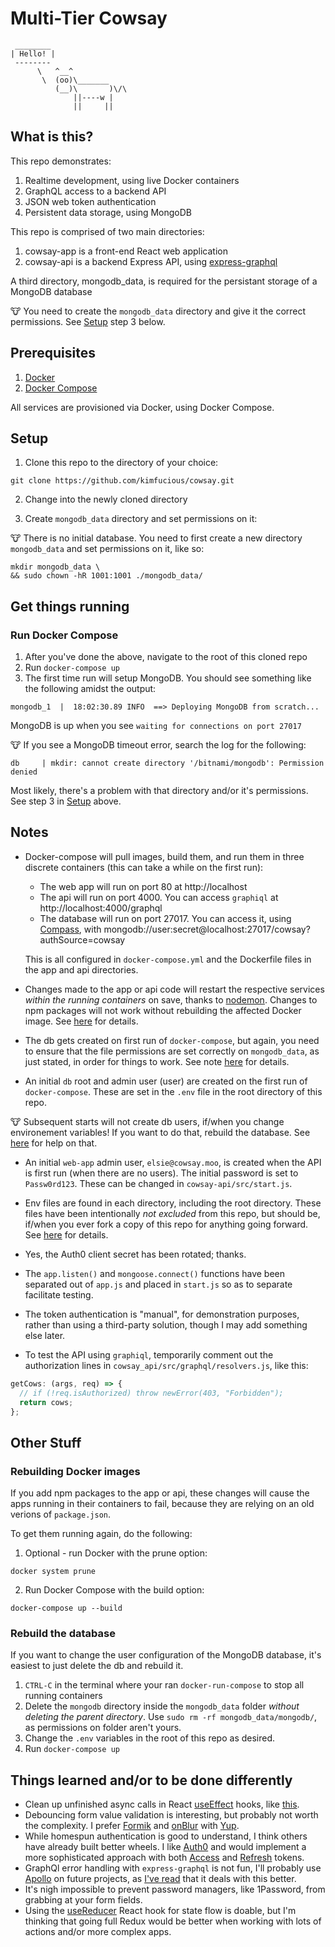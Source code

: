 # Multi-Tier Cowsay

```console
 ________
| Hello! |
 --------
      \   ^__^
       \  (oo)\_______
          (__)\       )\/\
              ||----w |
              ||     ||
```

## What is this?

This repo demonstrates:

1. Realtime development, using live Docker containers
2. GraphQL access to a backend API
3. JSON web token authentication
4. Persistent data storage, using MongoDB

This repo is comprised of two main directories:

1. cowsay-app is a front-end React web application
2. cowsay-api is a backend Express API, using [express-graphql](https://github.com/graphql/express-graphql)

A third directory, mongodb_data, is required for the persistant storage of a MongoDB database

🐮 You need to create the `mongodb_data` directory and give it the correct permissions. See [Setup](#setup) step 3 below.

## Prerequisites

1. [Docker](https://www.docker.com/products/docker-desktop)
2. [Docker Compose](https://docs.docker.com/compose/install/)

All services are provisioned via Docker, using Docker Compose.

## Setup

1. Clone this repo to the directory of your choice:

```console
git clone https://github.com/kimfucious/cowsay.git
```

2. Change into the newly cloned directory

3. Create `mongodb_data` directory and set permissions on it:

🐮 There is no initial database. You need to first create a new directory `mongodb_data` and set permissions on it, like so:

```console
mkdir mongodb_data \
&& sudo chown -hR 1001:1001 ./mongodb_data/
```

## Get things running

### Run Docker Compose

1. After you've done the above, navigate to the root of this cloned repo
2. Run `docker-compose up`
3. The first time run will setup MongoDB. You should see something like the following amidst the output:

```console
mongodb_1  |  18:02:30.89 INFO  ==> Deploying MongoDB from scratch...
```

MongoDB is up when you see `waiting for connections on port 27017`

🐮 If you see a MongoDB timeout error, search the log for the following:

```console
db     | mkdir: cannot create directory '/bitnami/mongodb': Permission denied
```

Most likely, there's a problem with that directory and/or it's permissions. See step 3 in [Setup](#setup) above.

## Notes

- Docker-compose will pull images, build them, and run them in three discrete containers (this can take a while on the first run):

  - The web app will run on port 80 at http://localhost
  - The api will run on port 4000. You can access `graphiql` at http://localhost:4000/graphql
  - The database will run on port 27017. You can access it, using [Compass](https://www.mongodb.com/products/compass), with mongodb://user:secret@localhost:27017/cowsay?authSource=cowsay

  This is all configured in `docker-compose.yml` and the Dockerfile files in the app and api directories.

- Changes made to the app or api code will restart the respective services _within the running containers_ on save, thanks to [nodemon](https://nodemon.io/). Changes to npm packages will not work without rebuilding the affected Docker image. See [here](#rebuilding-docker-images) for details.

- The db gets created on first run of `docker-compose`, but again, you need to ensure that the file permissions are set correctly on `mongodb_data`, as just stated, in order for things to work. See note [here](https://github.com/bitnami/bitnami-docker-mongodb#persisting-your-database) for details.

- An initial `db` root and admin user (user) are created on the first run of `docker-compose`. These are set in the `.env` file in the root directory of this repo.

🐮 Subsequent starts will not create db users, if/when you change environement variables! If you want to do that, rebuild the database. See [here](#rebuild-the-database) for help on that.

- An initial `web-app` admin user, `elsie@cowsay.moo`, is created when the API is first run (when there are no users). The initial password is set to `Passw0rd123`. These can be changed in `cowsay-api/src/start.js`.

- Env files are found in each directory, including the root directory. These files have been intentionally _not excluded_ from this repo, but should be, if/when you ever fork a copy of this repo for anything going forward. See [here](https://www.npmjs.com/package/dotenv#should-i-commit-my-env-file) for details.

- Yes, the Auth0 client secret has been rotated; thanks.

- The `app.listen()` and `mongoose.connect()` functions have been separated out of `app.js` and placed in `start.js` so as to separate facilitate testing.

- The token authentication is "manual", for demonstration purposes, rather than using a third-party solution, though I may add something else later.

- To test the API using `graphiql`, temporarily comment out the authorization lines in `cowsay_api/src/graphql/resolvers.js`, like this:

```js
getCows: (args, req) => {
  // if (!req.isAuthorized) throw newError(403, "Forbidden");
  return cows;
};
```

## Other Stuff

### Rebuilding Docker images

If you add npm packages to the app or api, these changes will cause the apps running in their containers to fail, because they are relying on an old verions of `package.json`.

To get them running again, do the following:

1. Optional - run Docker with the prune option:

```console
docker system prune
```

2. Run Docker Compose with the build option:

```console
docker-compose up --build
```

### Rebuild the database

If you want to change the user configuration of the MongoDB database, it's easiest to just delete the db and rebuild it.

1. `CTRL-C` in the terminal where your ran `docker-run-compose` to stop all running containers
2. Delete the `mongodb` directory inside the `mongodb_data` folder _without deleting the parent directory_. Use `sudo rm -rf mongodb_data/mongodb/`, as permissions on folder aren't yours.
3. Change the `.env` variables in the root of this repo as desired.
4. Run `docker-compose up`

## Things learned and/or to be done differently

- Clean up unfinished async calls in React [useEffect](https://reactjs.org/docs/hooks-effect.html) hooks, like [this](https://binarapps.com/blog/clean-up-request-in-useeffect-react-hook/).
- Debouncing form value validation is interesting, but probably not worth the complexity. I prefer [Formik](https://jaredpalmer.com/formik/) and [onBlur](https://developer.mozilla.org/en-US/docs/Web/API/Element/blur_event) with [Yup](https://github.com/jquense/yup).
- While homespun authentication is good to understand, I think others have already built better wheels. I like [Auth0](https://auth0.com/) and would implement a more sophisticated approach with both [Access](https://auth0.com/docs/tokens/access-tokens) and [Refresh](https://auth0.com/docs/tokens/refresh-token/current) tokens.
- GraphQl error handling with `express-graphql` is not fun, I'll probably use [Apollo](https://www.apollographql.com/) on future projects, as [I've read](https://blog.apollographql.com/full-stack-error-handling-with-graphql-apollo-5c12da407210) that it deals with this better.
- It's nigh impossible to prevent password managers, like 1Password, from grabbing at your form fields.
- Using the [useReducer](https://reactjs.org/docs/hooks-reference.html#usereducer) React hook for state flow is doable, but I'm thinking that going full Redux would be better when working with lots of actions and/or more complex apps.
